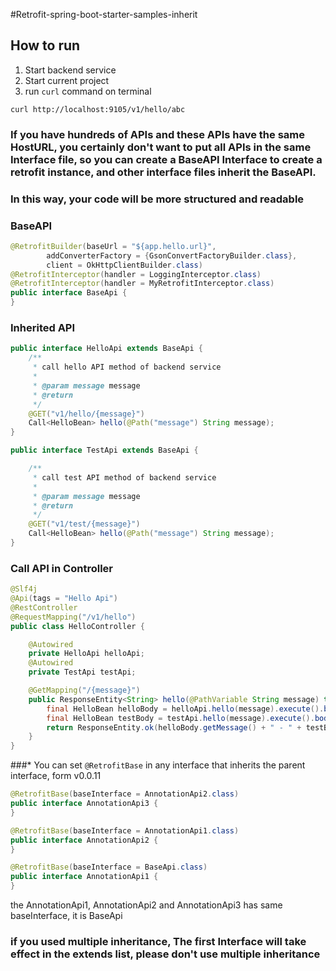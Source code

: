 #Retrofit-spring-boot-starter-samples-inherit

## How to run
1. Start backend service
2. Start current project
3. run `curl` command on terminal

``` shell
curl http://localhost:9105/v1/hello/abc 
```

### If you have hundreds of APIs and these APIs have the same HostURL, you certainly don't want to put all APIs in the same Interface file, so you can create a BaseAPI Interface to create a retrofit instance, and other interface files inherit the BaseAPI.

### In this way, your code will be more structured and readable

### BaseAPI
```java
@RetrofitBuilder(baseUrl = "${app.hello.url}",
        addConverterFactory = {GsonConvertFactoryBuilder.class},
        client = OkHttpClientBuilder.class)
@RetrofitInterceptor(handler = LoggingInterceptor.class)
@RetrofitInterceptor(handler = MyRetrofitInterceptor.class)
public interface BaseApi {
}

```

### Inherited API
```java
public interface HelloApi extends BaseApi {
    /**
     * call hello API method of backend service
     *
     * @param message message
     * @return
     */
    @GET("v1/hello/{message}")
    Call<HelloBean> hello(@Path("message") String message);
}

```

```java
public interface TestApi extends BaseApi {

    /**
     * call test API method of backend service
     *
     * @param message message
     * @return
     */
    @GET("v1/test/{message}")
    Call<HelloBean> hello(@Path("message") String message);
}
```

### Call API in Controller
```java
@Slf4j
@Api(tags = "Hello Api")
@RestController
@RequestMapping("/v1/hello")
public class HelloController {

    @Autowired
    private HelloApi helloApi;
    @Autowired
    private TestApi testApi;

    @GetMapping("/{message}")
    public ResponseEntity<String> hello(@PathVariable String message) throws IOException {
        final HelloBean helloBody = helloApi.hello(message).execute().body();
        final HelloBean testBody = testApi.hello(message).execute().body();
        return ResponseEntity.ok(helloBody.getMessage() + " - " + testBody.getMessage());
    }
}
```

###* You can set `@RetrofitBase` in any interface that inherits the parent interface, form v0.0.11
```java
@RetrofitBase(baseInterface = AnnotationApi2.class)
public interface AnnotationApi3 {
}

@RetrofitBase(baseInterface = AnnotationApi1.class)
public interface AnnotationApi2 {
}

@RetrofitBase(baseInterface = BaseApi.class)
public interface AnnotationApi1 {
}
```
the AnnotationApi1, AnnotationApi2 and AnnotationApi3 has same baseInterface, it is BaseApi

### if you used multiple inheritance, The first Interface will take effect in the extends list, please don't use multiple inheritance



